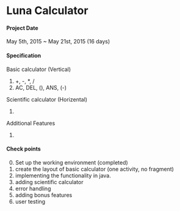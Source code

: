 # Luna Calculator

#### Project Date

May 5th, 2015 ~ May 21st, 2015 (16 days)

#### Specification

Basic calculator (Vertical)

1. +, -, *, /
2. AC, DEL, (), ANS, (-)
 
Scientific calculator (Horizental) 

1. 

Additional Features

1. 


#### Check points

0. Set up the working environment (completed)
1. create the layout of basic calculator (one activity, no fragment)
2. implementing the functionality in java.
3. adding scientific calculator
4. error handling
5. adding bonus features
6. user testing

